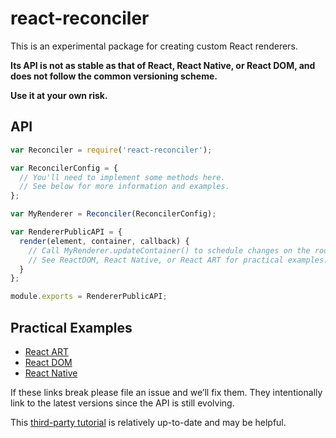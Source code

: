 # react-reconciler

This is an experimental package for creating custom React renderers.

**Its API is not as stable as that of React, React Native, or React DOM, and does not follow the common versioning scheme.**

**Use it at your own risk.**

## API

```js
var Reconciler = require('react-reconciler');

var ReconcilerConfig = {
  // You'll need to implement some methods here.
  // See below for more information and examples.
};

var MyRenderer = Reconciler(ReconcilerConfig);

var RendererPublicAPI = {
  render(element, container, callback) {
    // Call MyRenderer.updateContainer() to schedule changes on the roots.
    // See ReactDOM, React Native, or React ART for practical examples.
  }
};

module.exports = RendererPublicAPI;
```

## Practical Examples

* [React ART](https://github.com/facebook/react/blob/master/src/renderers/art/ReactARTFiberEntry.js)
* [React DOM](https://github.com/facebook/react/blob/master/src/fb/ReactDOMFiberFBEntry.js)
* [React Native](https://github.com/facebook/react/blob/master/src/renderers/native/ReactNativeFiberRenderer.js)

If these links break please file an issue and we’ll fix them. They intentionally link to the latest versions since the API is still evolving.

This [third-party tutorial](https://github.com/nitin42/Making-a-custom-React-renderer) is relatively up-to-date and may be helpful.

